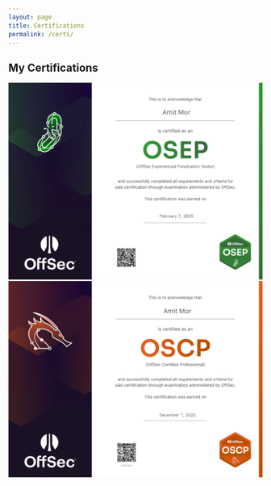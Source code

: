 ```yaml
---
layout: page
title: Certifications
permalink: /certs/
---
```


## My Certifications

<div class="cert-cards-container">
  <a href="#" class="cert-card-link">
    <div class="cert-card">
      <div class="cert-card-image">
        <img src="/assets/img/amit-OSEP.png" alt="Cert 1">
      </div>
    </div>
  </a>

  <!-- Repeat for other certifications -->
  <a href="#" class="cert-card-link">
    <div class="cert-card">
      <div class="cert-card-image">
        <img src="/assets/img/amit-OSCP.png" alt="Cert 2">
      </div>
    </div>
  </a>
</div>

